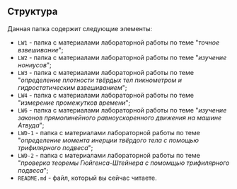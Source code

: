 ## Структура

Данная папка содержит следующие элементы:

* `LW1` - папка с материалами лабораторной работы по теме "*точное взвешивание*";
* `LW2` - папка с материалами лабораторной работы по теме "*изучение нониусов*";
* `LW3` - папка с материалами лабораторной работы по теме "*определение плотности твёрдых тел пикнометром и гидростатическим взвешиванием*";
* `LW4` - папка с материалами лабораторной работы по теме "*измерение промежутков времени*";
* `LW6` - папка с материалами лабораторной работы по теме "*изучение законов прямолинейного равноускоренного движения на машине Атвуда*";
* `LWD-1` - папка с материалами лабораторной работы по теме "*определение момента инерции твёрдого тела с помощью трифилярного подвеса*";
* `LWD-2` - папка с материалами лабораторной работы по теме "*проверка теоремы Гюйгенса-Штейнера с помомщью трифилярного подвеса*";
* `README.md` - файл, который вы сейчас читаете.
